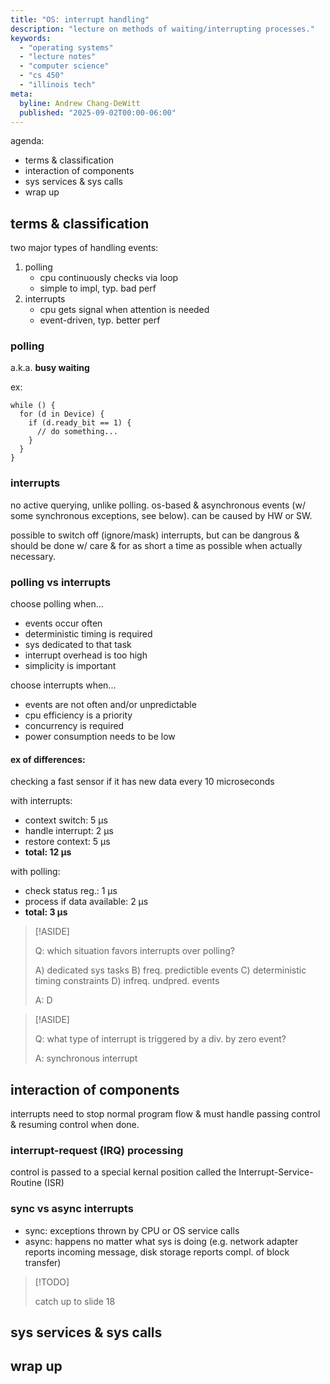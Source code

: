 ```yaml
---
title: "OS: interrupt handling"
description: "lecture on methods of waiting/interrupting processes."
keywords:
  - "operating systems"
  - "lecture notes"
  - "computer science"
  - "cs 450"
  - "illinois tech"
meta:
  byline: Andrew Chang-DeWitt
  published: "2025-09-02T00:00-06:00"
---
```


agenda:

- terms & classification
- interaction of components
- sys services & sys calls
- wrap up

## terms & classification

two major types of handling events:

1. polling
   - cpu continuously checks via loop
   - simple to impl, typ. bad perf
2. interrupts
   - cpu gets signal when attention is needed
   - event-driven, typ. better perf

### polling

a.k.a. **busy waiting**

ex:

```
while () {
  for (d in Device) {
    if (d.ready_bit == 1) {
      // do something...
    }
  }
}
```

### interrupts

no active querying, unlike polling. os-based & asynchronous events (w/
some synchronous exceptions, see below). can be caused by HW or SW.

possible to switch off (ignore/mask) interrupts, but can be dangrous &
should be done w/ care & for as short a time as possible when actually
necessary.

### polling vs interrupts

choose polling when...

- events occur often
- deterministic timing is required
- sys dedicated to that task
- interrupt overhead is too high
- simplicity is important

choose interrupts when...

- events are not often and/or unpredictable
- cpu efficiency is a priority
- concurrency is required
- power consumption needs to be low

#### ex of differences:

checking a fast sensor if it has new data every 10 microseconds

with interrupts:

- context switch: 5 μs
- handle interrupt: 2 μs
- restore context: 5 μs
- **total: 12 μs**

with polling:

- check status reg.: 1 μs
- process if data available: 2 μs
- **total: 3 μs**

> [!ASIDE]
>
> Q: which situation favors interrupts over polling?
>
> A) dedicated sys tasks
> B) freq. predictible events
> C) deterministic timing constraints
> D) infreq. undpred. events
>
> A: D

> [!ASIDE]
>
> Q: what type of interrupt is triggered by a div. by zero event?
>
> A: synchronous interrupt

## interaction of components

interrupts need to stop normal program flow & must handle passing control & resuming control when done.

### interrupt-request (IRQ) processing

control is passed to a special kernal position called the Interrupt-Service-Routine (ISR)

### sync vs async interrupts

- sync: exceptions thrown by CPU or OS service calls
- async: happens no matter what sys is doing (e.g. network adapter reports
  incoming message, disk storage reports compl. of block transfer)

> [!TODO]
>
> catch up to slide 18

## sys services & sys calls

## wrap up
